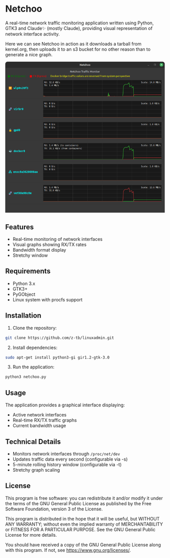 # Netchoo

A real-time network traffic monitoring application written using Python, GTK3 and Claude✨ (mostly Claude), providing visual representation of network interface activity. 

Here we can see Netchoo in action as it downloads a tarball from kernel.org, then uploads it to an s3 bucket for no other reason than to generate a nice graph.

![Netchoo in action](images/shot2.png)

## Features

* Real-time monitoring of network interfaces
* Visual graphs showing RX/TX rates
* Bandwidth format display
* Stretchy window

## Requirements

* Python 3.x
* GTK3+
* PyGObject
* Linux system with procfs support

## Installation

1. Clone the repository:
```bash
git clone https://github.com/z-tb/linuxadmin.git
```
2. Install dependencies:
```bash
sudo apt-get install python3-gi gir1.2-gtk-3.0
```
3. Run the application:
```bash
python3 netchoo.py
```

## Usage

The application provides a graphical interface displaying:
* Active network interfaces
* Real-time RX/TX traffic graphs
* Current bandwidth usage

## Technical Details

* Monitors network interfaces through `/proc/net/dev`
* Updates traffic data every second (configurable via -s)
* 5-minute rolling history window (configurable via -t)
* Stretchy graph scaling

## License

This program is free software: you can redistribute it and/or modify it under the terms of the GNU General Public License as published by the Free Software Foundation, version 3 of the License.

This program is distributed in the hope that it will be useful, but WITHOUT ANY WARRANTY; without even the implied warranty of MERCHANTABILITY or FITNESS FOR A PARTICULAR PURPOSE. See the GNU General Public License for more details.

You should have received a copy of the GNU General Public License along with this program. If not, see <https://www.gnu.org/licenses/>.


